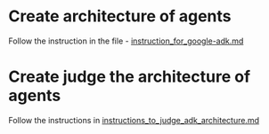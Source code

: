 # Create architecture of agents
Follow the instruction in the file - [instruction_for_google-adk.md](documentation/instruction_for_google-adk.md)

# Create judge the architecture of agents
Follow the instructions in [instructions_to_judge_adk_architecture.md](documentation/instructions_to_judge_adk_architecture.md)


